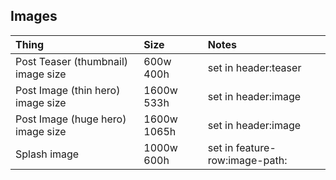 
## Images

|Thing|Size|Notes|
|:---|:---|:---|
|Post Teaser (thumbnail) image size|600w 400h|set in header:teaser|
|Post Image (thin hero) image size|1600w 533h|set in header:image|
|Post Image (huge hero) image size|1600w 1065h|set in header:image|
|Splash image|1000w 600h|set in feature-row:image-path:|
